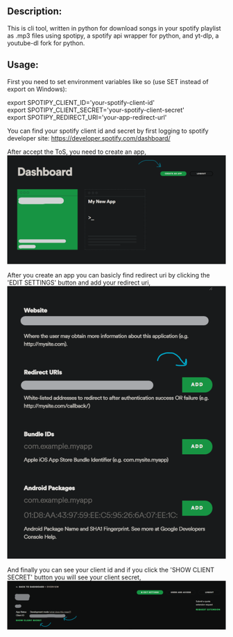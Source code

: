 Description:
-----------------------------
This is cli tool, written in python for download songs in your spotify playlist as .mp3 files using spotipy, a spotify api wrapper for python, and yt-dlp, a youtube-dl fork for python.


Usage:
----------------------------
First you need to set environment variables like so (use SET instead of export on Windows):


export SPOTIPY_CLIENT_ID='your-spotify-client-id'  
export SPOTIPY_CLIENT_SECRET='your-spotify-client-secret'  
export SPOTIPY_REDIRECT_URI='your-app-redirect-url'


You can find your spotify client id and secret by first logging to spotify developer site: https://developer.spotify.com/dashboard/

After accept the ToS, you need to create an app, ![CreateApp](Images/CreateApp.png)

After you create an app you can basicly find redirect uri by clicking the 'EDIT SETTINGS' button and add your redirect uri, ![RedirectURI](Images/RedirectURI.png)

And finally you can see your client id and if you click the 'SHOW CLIENT SECRET' button you will see your client secret, ![ShowID&Secret](Images/ClientID&Secret.png)